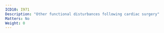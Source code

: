 ```yaml
---
ICD10: I971
Description: "Other functional disturbances following cardiac surgery"
Matters: No
Weight: 0
---
```

